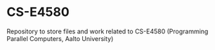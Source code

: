 # CS-E4580
Repository to store files and work related to CS-E4580 (Programming Parallel Computers, Aalto University)
